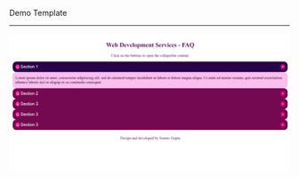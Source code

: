 Demo  Template
***********************************************************************

![souravwebmart](/faq.PNG)
